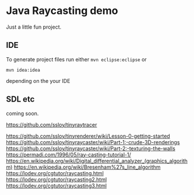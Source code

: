 # Java Raycasting demo
Just a little fun project.

## IDE
To generate project files run either
```mvn eclipse:eclipse```
or 
```
mvn idea:idea
```
depending on the your IDE


## SDL etc
coming soon.

https://github.com/ssloy/tinyraytracer

https://github.com/ssloy/tinyrenderer/wiki/Lesson-0-getting-started
https://github.com/ssloy/tinyraycaster/wiki/Part-1:-crude-3D-renderings
https://github.com/ssloy/tinyraycaster/wiki/Part-2:-texturing-the-walls
https://permadi.com/1996/05/ray-casting-tutorial-1/
https://en.wikipedia.org/wiki/Digital_differential_analyzer_(graphics_algorithm)
https://en.wikipedia.org/wiki/Bresenham%27s_line_algorithm
https://lodev.org/cgtutor/raycasting.html
https://lodev.org/cgtutor/raycasting2.html
https://lodev.org/cgtutor/raycasting3.html